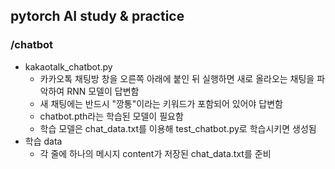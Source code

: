 ## pytorch AI study & practice

### /chatbot

- kakaotalk_chatbot.py
  - 카카오톡 채팅방 창을 오른쪽 아래에 붙인 뒤 실행하면 새로 올라오는 채팅을 파악하여 RNN 모델이 답변함
  - 새 채팅에는 반드시 "깡통"이라는 키워드가 포함되어 있어야 답변함
  - chatbot.pth라는 학습된 모델이 필요함
  - 학습 모델은 chat_data.txt를 이용해 test_chatbot.py로 학습시키면 생성됨
- 학습 data
  - 각 줄에 하나의 메시지 content가 저장된 chat_data.txt를 준비
